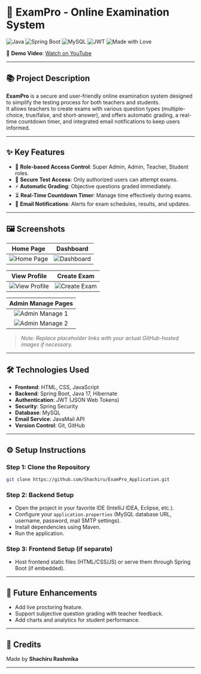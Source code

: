 # 🚀 ExamPro - Online Examination System

![Java](https://img.shields.io/badge/Java-17-007396?style=for-the-badge&logo=java)
![Spring Boot](https://img.shields.io/badge/Spring%20Boot-2.7-green?style=for-the-badge&logo=springboot)
![MySQL](https://img.shields.io/badge/MySQL-5.7-blue?style=for-the-badge&logo=mysql)
![JWT](https://img.shields.io/badge/JWT-Authentication-blueviolet?style=for-the-badge&logo=jsonwebtokens)
![Made with Love](https://img.shields.io/badge/Made%20with-%E2%9D%A4-red?style=for-the-badge)

🔗 **Demo Video**: [Watch on YouTube](https://youtu.be/2Q5pLgFbFG4)

---

## 📚 Project Description

**ExamPro** is a secure and user-friendly online examination system designed to simplify the testing process for both teachers and students.  
It allows teachers to create exams with various question types (multiple-choice, true/false, and short-answer), and offers automatic grading, a real-time countdown timer, and integrated email notifications to keep users informed.

---

## ✨ Key Features

- 🔐 **Role-based Access Control**: Super Admin, Admin, Teacher, Student roles.
- 🧠 **Secure Test Access**: Only authorized users can attempt exams.
- ⚡ **Automatic Grading**: Objective questions graded immediately.
- ⏳ **Real-Time Countdown Timer**: Manage time effectively during exams.
- 📧 **Email Notifications**: Alerts for exam schedules, results, and updates.

---

## 🖼️ Screenshots

| Home Page | Dashboard |
| :---: | :---: |
| ![Home Page](https://github.com/user-attachments/assets/8171906e-9a26-441f-aa8a-f3f919771e34) | ![Dashboard](https://github.com/user-attachments/assets/cc19d561-d28f-49ba-b391-fda7a9b101d6) |

| View Profile | Create Exam |
| :---: | :---: |
| ![View Profile](https://github.com/user-attachments/assets/65f3fbc2-19c9-4aae-8698-6fa3e54f6750) | ![Create Exam](https://github.com/user-attachments/assets/ede321a1-48d5-4afc-84a2-6289d583949c) |

| Admin Manage Pages |
| :---: |
| ![Admin Manage 1](https://github.com/user-attachments/assets/c45a981e-37fa-423f-837d-3c83f52fadc4) |
| ![Admin Manage 2](https://github.com/user-attachments/assets/164ebd38-28db-43df-b3b6-c3c4e014c0f4) |

> *Note: Replace placeholder links with your actual GitHub-hosted images if necessary.*

---

## 🛠️ Technologies Used

- **Frontend**: HTML, CSS, JavaScript
- **Backend**: Spring Boot, Java 17, Hibernate
- **Authentication**: JWT (JSON Web Tokens)
- **Security**: Spring Security
- **Database**: MySQL
- **Email Service**: JavaMail API
- **Version Control**: Git, GitHub

---

## ⚙️ Setup Instructions

### Step 1: Clone the Repository

```bash
git clone https://github.com/Shachiru/ExamPro_Application.git
```

### Step 2: Backend Setup

- Open the project in your favorite IDE (IntelliJ IDEA, Eclipse, etc.).
- Configure your `application.properties` (MySQL database URL, username, password, mail SMTP settings).
- Install dependencies using Maven.
- Run the application.

### Step 3: Frontend Setup (if separate)

- Host frontend static files (HTML/CSS/JS) or serve them through Spring Boot (if embedded).

---

## 🎯 Future Enhancements

- Add live proctoring feature.
- Support subjective question grading with teacher feedback.
- Add charts and analytics for student performance.

---

## 🙌 Credits

Made by **Shachiru Rashmika**

---
